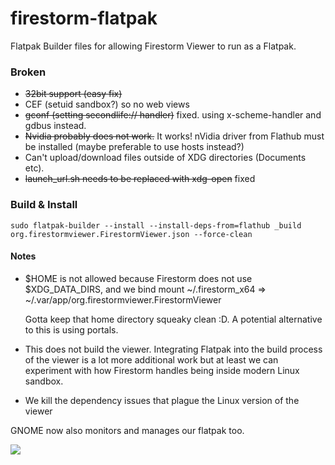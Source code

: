 # firestorm-flatpak

Flatpak Builder files for allowing Firestorm Viewer to run as a Flatpak.

### Broken
* ~~32bit support (easy fix)~~
* CEF (setuid sandbox?) so no web views
* ~~gconf (setting secondlife:// handler)~~ fixed. using x-scheme-handler and gdbus instead.
* ~~Nvidia probably does not work.~~ It works! nVidia driver from Flathub must be installed (maybe preferable to use hosts instead?)
* Can't upload/download files outside of XDG directories (Documents etc).
* ~~launch_url.sh needs to be replaced with xdg-open~~ fixed

### Build & Install

```shell
sudo flatpak-builder --install --install-deps-from=flathub _build org.firestormviewer.FirestormViewer.json --force-clean
```

#### Notes
* $HOME is not allowed because Firestorm does not use $XDG_DATA_DIRS, and we bind mount ~/.firestorm_x64 => ~/.var/app/org.firestormviewer.FirestormViewer

    Gotta keep that home directory squeaky clean :D. A potential alternative to this is using portals.

* This does not build the viewer. Integrating Flatpak into the build process of the viewer is a lot more additional work but at least we can experiment with how Firestorm handles being inside modern Linux sandbox. 
* We kill the dependency issues that plague the Linux version of the viewer

GNOME now also monitors and manages our flatpak too.

![](https://i.imgur.com/3Bs7HOu.png)